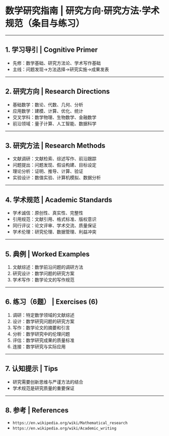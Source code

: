 # 数学研究指南 | 研究方向·研究方法·学术规范（条目与练习）

---

## 1. 学习导引 | Cognitive Primer

- 先修：数学基础、研究方法论、学术写作基础
- 主线：问题发现→方法选择→研究实施→成果发表

---

## 2. 研究方向 | Research Directions

- 基础数学：数论、代数、几何、分析
- 应用数学：建模、计算、优化、统计
- 交叉学科：数学物理、生物数学、金融数学
- 前沿领域：量子计算、人工智能、数据科学

---

## 3. 研究方法 | Research Methods

- 文献调研：文献检索、综述写作、前沿跟踪
- 问题提出：问题发现、假设构建、目标设定
- 理论分析：证明、推导、计算、验证
- 实验设计：数值实验、计算机模拟、数据分析

---

## 4. 学术规范 | Academic Standards

- 学术诚信：原创性、真实性、完整性
- 引用规范：文献引用、格式标准、版权意识
- 同行评议：论文评审、学术交流、质量保证
- 学术伦理：研究伦理、数据管理、利益冲突

---

## 5. 典例 | Worked Examples

1) 文献综述：数学前沿问题的调研方法
2) 研究设计：数学问题的研究方案
3) 学术写作：数学论文的写作规范

---

## 6. 练习（6题） | Exercises (6)

1) 调研：特定数学领域的文献综述
2) 设计：数学研究问题的研究方案
3) 写作：数学论文的摘要和引言
4) 分析：数学研究中的伦理问题
5) 评估：数学研究成果的质量标准
6) 连接：数学研究与实际应用

---

## 7. 认知提示 | Tips

- 研究需要创新思维与严谨方法的结合
- 学术规范是研究质量的重要保证

---

## 8. 参考 | References

- `https://en.wikipedia.org/wiki/Mathematical_research`
- `https://en.wikipedia.org/wiki/Academic_writing`

